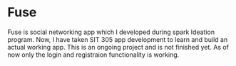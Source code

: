 # Fuse
Fuse is social networking app which I developed during spark Ideation program. Now, I have taken SIT 305 app development to learn and 
build an actual working app. This is an ongoing project and is not finished yet. As of now only the login and registraion functionality
is working.
